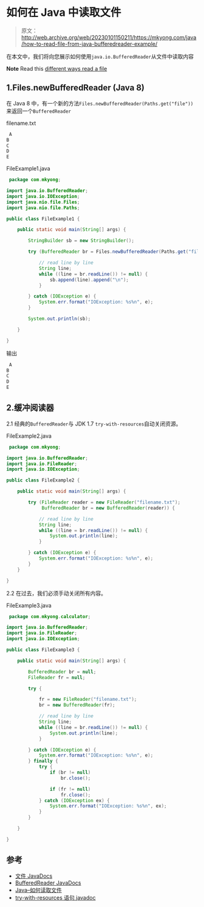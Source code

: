 # 如何在 Java 中读取文件

> 原文：<http://web.archive.org/web/20230101150211/https://mkyong.com/java/how-to-read-file-from-java-bufferedreader-example/>

在本文中，我们将向您展示如何使用`java.io.BufferedReader`从文件中读取内容

**Note**
Read this [different ways read a file](http://web.archive.org/web/20220619003336/https://www.mkyong.com/java/java-how-to-read-a-file/)

## 1.Files.newBufferedReader (Java 8)

在 Java 8 中，有一个新的方法`Files.newBufferedReader(Paths.get("file"))`来返回一个`BufferedReader`

filename.txt

```java
 A
B
C
D
E 
```

FileExample1.java

```java
 package com.mkyong;

import java.io.BufferedReader;
import java.io.IOException;
import java.nio.file.Files;
import java.nio.file.Paths;

public class FileExample1 {

    public static void main(String[] args) {

        StringBuilder sb = new StringBuilder();

        try (BufferedReader br = Files.newBufferedReader(Paths.get("filename.txt"))) {

            // read line by line
            String line;
            while ((line = br.readLine()) != null) {
                sb.append(line).append("\n");
            }

        } catch (IOException e) {
            System.err.format("IOException: %s%n", e);
        }

        System.out.println(sb);

    }

} 
```

输出

```java
 A
B
C
D
E 
```

## 2.缓冲阅读器

2.1 经典的`BufferedReader`与 JDK 1.7 `try-with-resources`自动关闭资源。

FileExample2.java

```java
 package com.mkyong;

import java.io.BufferedReader;
import java.io.FileReader;
import java.io.IOException;

public class FileExample2 {

    public static void main(String[] args) {

        try (FileReader reader = new FileReader("filename.txt");
             BufferedReader br = new BufferedReader(reader)) {

            // read line by line
            String line;
            while ((line = br.readLine()) != null) {
                System.out.println(line);
            }

        } catch (IOException e) {
            System.err.format("IOException: %s%n", e);
        }
    }

} 
```

2.2 在过去，我们必须手动关闭所有内容。

FileExample3.java

```java
 package com.mkyong.calculator;

import java.io.BufferedReader;
import java.io.FileReader;
import java.io.IOException;

public class FileExample3 {

    public static void main(String[] args) {

        BufferedReader br = null;
        FileReader fr = null;

        try {

            fr = new FileReader("filename.txt");
            br = new BufferedReader(fr);

            // read line by line
            String line;
            while ((line = br.readLine()) != null) {
                System.out.println(line);
            }

        } catch (IOException e) {
            System.err.format("IOException: %s%n", e);
        } finally {
            try {
                if (br != null)
                    br.close();

                if (fr != null)
                    fr.close();
            } catch (IOException ex) {
                System.err.format("IOException: %s%n", ex);
            }
        }

    }

} 
```

## 参考

*   [文件 JavaDocs](http://web.archive.org/web/20220619003336/https://docs.oracle.com/javase/8/docs/api/java/nio/file/Files.html)
*   [BufferedReader JavaDocs](http://web.archive.org/web/20220619003336/https://docs.oracle.com/javase/8/docs/api/java/io/BufferedReader.html)
*   [Java–如何读取文件](http://web.archive.org/web/20220619003336/https://www.mkyong.com/java/java-how-to-read-a-file/)
*   [try-with-resources 语句 javadoc](http://web.archive.org/web/20220619003336/https://docs.oracle.com/javase/tutorial/essential/exceptions/tryResourceClose.html)

<input type="hidden" id="mkyong-current-postId" value="452">